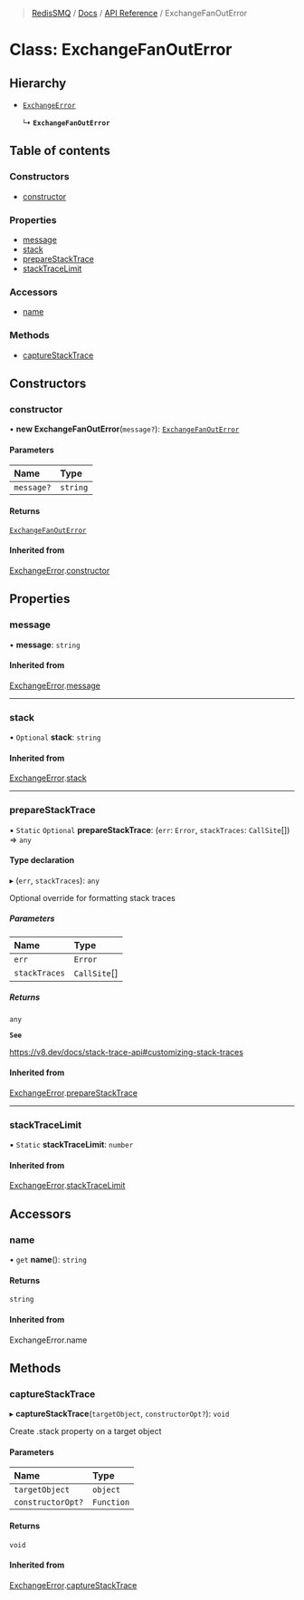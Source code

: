 >[RedisSMQ](../../../README.md) / [Docs](../../README.md) / [API Reference](../README.md) / ExchangeFanOutError

# Class: ExchangeFanOutError

## Hierarchy

- [`ExchangeError`](ExchangeError.md)

  ↳ **`ExchangeFanOutError`**

## Table of contents

### Constructors

- [constructor](ExchangeFanOutError.md#constructor)

### Properties

- [message](ExchangeFanOutError.md#message)
- [stack](ExchangeFanOutError.md#stack)
- [prepareStackTrace](ExchangeFanOutError.md#preparestacktrace)
- [stackTraceLimit](ExchangeFanOutError.md#stacktracelimit)

### Accessors

- [name](ExchangeFanOutError.md#name)

### Methods

- [captureStackTrace](ExchangeFanOutError.md#capturestacktrace)

## Constructors

### constructor

• **new ExchangeFanOutError**(`message?`): [`ExchangeFanOutError`](ExchangeFanOutError.md)

#### Parameters

| Name | Type |
| :------ | :------ |
| `message?` | `string` |

#### Returns

[`ExchangeFanOutError`](ExchangeFanOutError.md)

#### Inherited from

[ExchangeError](ExchangeError.md).[constructor](ExchangeError.md#constructor)

## Properties

### message

• **message**: `string`

#### Inherited from

[ExchangeError](ExchangeError.md).[message](ExchangeError.md#message)

___

### stack

• `Optional` **stack**: `string`

#### Inherited from

[ExchangeError](ExchangeError.md).[stack](ExchangeError.md#stack)

___

### prepareStackTrace

▪ `Static` `Optional` **prepareStackTrace**: (`err`: `Error`, `stackTraces`: `CallSite`[]) => `any`

#### Type declaration

▸ (`err`, `stackTraces`): `any`

Optional override for formatting stack traces

##### Parameters

| Name | Type |
| :------ | :------ |
| `err` | `Error` |
| `stackTraces` | `CallSite`[] |

##### Returns

`any`

**`See`**

https://v8.dev/docs/stack-trace-api#customizing-stack-traces

#### Inherited from

[ExchangeError](ExchangeError.md).[prepareStackTrace](ExchangeError.md#preparestacktrace)

___

### stackTraceLimit

▪ `Static` **stackTraceLimit**: `number`

#### Inherited from

[ExchangeError](ExchangeError.md).[stackTraceLimit](ExchangeError.md#stacktracelimit)

## Accessors

### name

• `get` **name**(): `string`

#### Returns

`string`

#### Inherited from

ExchangeError.name

## Methods

### captureStackTrace

▸ **captureStackTrace**(`targetObject`, `constructorOpt?`): `void`

Create .stack property on a target object

#### Parameters

| Name | Type |
| :------ | :------ |
| `targetObject` | `object` |
| `constructorOpt?` | `Function` |

#### Returns

`void`

#### Inherited from

[ExchangeError](ExchangeError.md).[captureStackTrace](ExchangeError.md#capturestacktrace)
